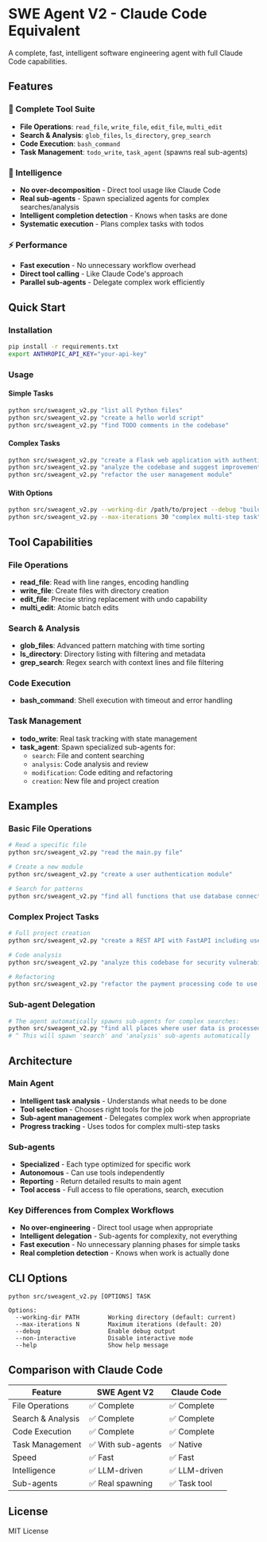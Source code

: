 # SWE Agent V2 - Claude Code Equivalent

A complete, fast, intelligent software engineering agent with full Claude Code capabilities.

## Features

### 🔧 Complete Tool Suite
- **File Operations**: `read_file`, `write_file`, `edit_file`, `multi_edit`
- **Search & Analysis**: `glob_files`, `ls_directory`, `grep_search`  
- **Code Execution**: `bash_command`
- **Task Management**: `todo_write`, `task_agent` (spawns real sub-agents)

### 🧠 Intelligence
- **No over-decomposition** - Direct tool usage like Claude Code
- **Real sub-agents** - Spawn specialized agents for complex searches/analysis
- **Intelligent completion detection** - Knows when tasks are done
- **Systematic execution** - Plans complex tasks with todos

### ⚡ Performance
- **Fast execution** - No unnecessary workflow overhead
- **Direct tool calling** - Like Claude Code's approach
- **Parallel sub-agents** - Delegate complex work efficiently

## Quick Start

### Installation
```bash
pip install -r requirements.txt
export ANTHROPIC_API_KEY="your-api-key"
```

### Usage

#### Simple Tasks
```bash
python src/sweagent_v2.py "list all Python files"
python src/sweagent_v2.py "create a hello world script" 
python src/sweagent_v2.py "find TODO comments in the codebase"
```

#### Complex Tasks  
```bash
python src/sweagent_v2.py "create a Flask web application with authentication"
python src/sweagent_v2.py "analyze the codebase and suggest improvements"
python src/sweagent_v2.py "refactor the user management module"
```

#### With Options
```bash
python src/sweagent_v2.py --working-dir /path/to/project --debug "build the project"
python src/sweagent_v2.py --max-iterations 30 "complex multi-step task"
```

## Tool Capabilities

### File Operations
- **read_file**: Read with line ranges, encoding handling
- **write_file**: Create files with directory creation
- **edit_file**: Precise string replacement with undo capability
- **multi_edit**: Atomic batch edits

### Search & Analysis  
- **glob_files**: Advanced pattern matching with time sorting
- **ls_directory**: Directory listing with filtering and metadata
- **grep_search**: Regex search with context lines and file filtering

### Code Execution
- **bash_command**: Shell execution with timeout and error handling

### Task Management
- **todo_write**: Real task tracking with state management
- **task_agent**: Spawn specialized sub-agents for:
  - `search`: File and content searching
  - `analysis`: Code analysis and review  
  - `modification`: Code editing and refactoring
  - `creation`: New file and project creation

## Examples

### Basic File Operations
```bash
# Read a specific file
python src/sweagent_v2.py "read the main.py file"

# Create a new module
python src/sweagent_v2.py "create a user authentication module"

# Search for patterns
python src/sweagent_v2.py "find all functions that use database connections"
```

### Complex Project Tasks
```bash
# Full project creation
python src/sweagent_v2.py "create a REST API with FastAPI including user auth, database models, and tests"

# Code analysis
python src/sweagent_v2.py "analyze this codebase for security vulnerabilities and performance issues"

# Refactoring
python src/sweagent_v2.py "refactor the payment processing code to use the strategy pattern"
```

### Sub-agent Delegation  
```bash
# The agent automatically spawns sub-agents for complex searches:
python src/sweagent_v2.py "find all places where user data is processed and ensure GDPR compliance"
# ^ This will spawn 'search' and 'analysis' sub-agents automatically
```

## Architecture

### Main Agent
- **Intelligent task analysis** - Understands what needs to be done
- **Tool selection** - Chooses right tools for the job
- **Sub-agent management** - Delegates complex work when appropriate
- **Progress tracking** - Uses todos for complex multi-step tasks

### Sub-agents
- **Specialized** - Each type optimized for specific work
- **Autonomous** - Can use tools independently  
- **Reporting** - Return detailed results to main agent
- **Tool access** - Full access to file operations, search, execution

### Key Differences from Complex Workflows
- **No over-engineering** - Direct tool usage when appropriate
- **Intelligent delegation** - Sub-agents for complexity, not everything
- **Fast execution** - No unnecessary planning phases for simple tasks
- **Real completion detection** - Knows when work is actually done

## CLI Options

```
python src/sweagent_v2.py [OPTIONS] TASK

Options:
  --working-dir PATH        Working directory (default: current)
  --max-iterations N        Maximum iterations (default: 20)
  --debug                   Enable debug output
  --non-interactive         Disable interactive mode
  --help                    Show help message
```

## Comparison with Claude Code

| Feature | SWE Agent V2 | Claude Code |
|---------|--------------|-------------|
| File Operations | ✅ Complete | ✅ Complete |
| Search & Analysis | ✅ Complete | ✅ Complete |
| Code Execution | ✅ Complete | ✅ Complete |
| Task Management | ✅ With sub-agents | ✅ Native |
| Speed | ✅ Fast | ✅ Fast |
| Intelligence | ✅ LLM-driven | ✅ LLM-driven |
| Sub-agents | ✅ Real spawning | ✅ Task tool |

## License

MIT License